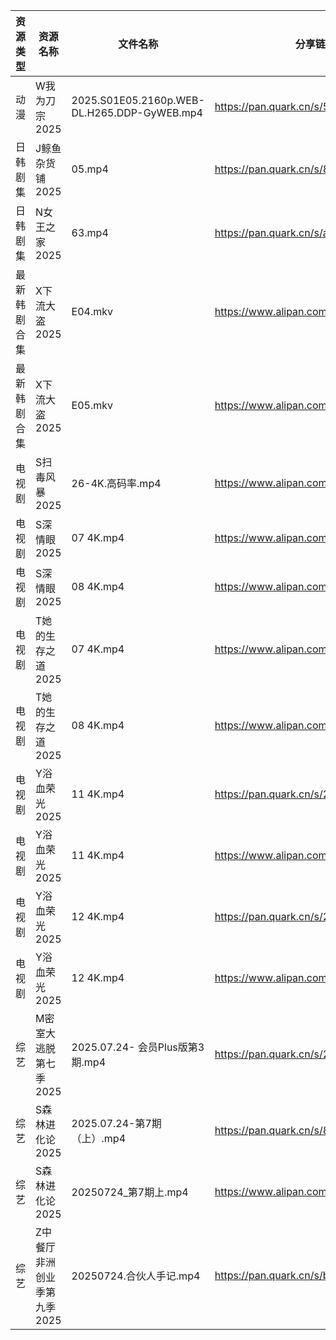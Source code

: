 | 资源类型   | 资源名称             | 文件名称                                        | 分享链接                                 | 更新时间                |
| ------ | ---------------- | ------------------------------------------- | ------------------------------------ | ------------------- |
| 动漫     | W我为刀宗2025        | 2025.S01E05.2160p.WEB-DL.H265.DDP-GyWEB.mp4 | https://pan.quark.cn/s/54b3858b85ec  | 2025-07-24 16:33:58 |
| 日韩剧集   | J鲸鱼杂货铺2025       | 05.mp4                                      | https://pan.quark.cn/s/892ff9625775  | 2025-07-24 16:24:33 |
| 日韩剧集   | N女王之家2025        | 63.mp4                                      | https://pan.quark.cn/s/a85463f38f49  | 2025-07-24 16:28:05 |
| 最新韩剧合集 | X下流大盗2025        | E04.mkv                                     | https://www.alipan.com/s/78GeHBvwPWE | 2025-07-24 00:03:00 |
| 最新韩剧合集 | X下流大盗2025        | E05.mkv                                     | https://www.alipan.com/s/78GeHBvwPWE | 2025-07-24 00:03:00 |
| 电视剧    | S扫毒风暴2025        | 26-4K.高码率.mp4                               | https://www.alipan.com/s/xJVHLWPiXhk | 2025-07-24 13:02:39 |
| 电视剧    | S深情眼2025         | 07 4K.mp4                                   | https://www.alipan.com/s/rQCfunKexxR | 2025-07-24 13:02:45 |
| 电视剧    | S深情眼2025         | 08 4K.mp4                                   | https://www.alipan.com/s/rQCfunKexxR | 2025-07-24 13:02:43 |
| 电视剧    | T她的生存之道2025      | 07 4K.mp4                                   | https://www.alipan.com/s/eMWZzh4J3yK | 2025-07-24 13:02:54 |
| 电视剧    | T她的生存之道2025      | 08 4K.mp4                                   | https://www.alipan.com/s/eMWZzh4J3yK | 2025-07-24 13:02:54 |
| 电视剧    | Y浴血荣光2025        | 11 4K.mp4                                   | https://pan.quark.cn/s/2b8677d19fa0  | 2025-07-24 10:37:14 |
| 电视剧    | Y浴血荣光2025        | 11 4K.mp4                                   | https://www.alipan.com/s/F3MTFNa4XY2 | 2025-07-24 13:03:14 |
| 电视剧    | Y浴血荣光2025        | 12 4K.mp4                                   | https://pan.quark.cn/s/2b8677d19fa0  | 2025-07-24 10:37:17 |
| 电视剧    | Y浴血荣光2025        | 12 4K.mp4                                   | https://www.alipan.com/s/F3MTFNa4XY2 | 2025-07-24 13:03:14 |
| 综艺     | M密室大逃脱第七季2025    | 2025.07.24- 会员Plus版第3期.mp4                  | https://pan.quark.cn/s/2355829faf33  | 2025-07-24 16:42:20 |
| 综艺     | S森林进化论2025       | 2025.07.24-第7期（上）.mp4                       | https://pan.quark.cn/s/8327d6c716a3  | 2025-07-24 16:43:05 |
| 综艺     | S森林进化论2025       | 20250724_第7期上.mp4                           | https://www.alipan.com/s/aan2jEB4eLz | 2025-07-24 14:03:50 |
| 综艺     | Z中餐厅非洲创业季第九季2025 | 20250724.合伙人手记.mp4                          | https://pan.quark.cn/s/b593f5a4180b  | 2025-07-24 16:44:25 |

